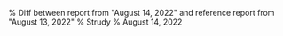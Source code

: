 % Diff between report from "August 14, 2022" and reference report from "August 13, 2022"
% Strudy
% August 14, 2022


